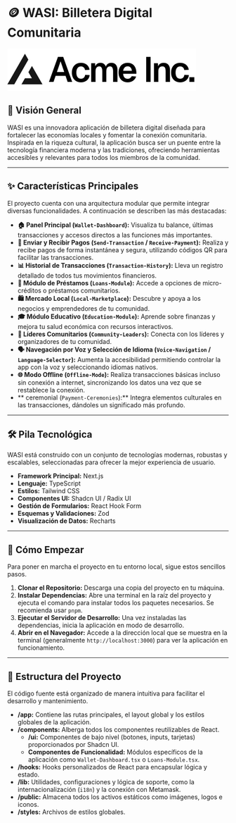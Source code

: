 
# 🪙 WASI: Billetera Digital Comunitaria

![WASI Logo](public/placeholder-logo.svg)

## 🌟 Visión General

WASI es una innovadora aplicación de billetera digital diseñada para fortalecer las economías locales y fomentar la conexión comunitaria. Inspirada en la riqueza cultural, la aplicación busca ser un puente entre la tecnología financiera moderna y las tradiciones, ofreciendo herramientas accesibles y relevantes para todos los miembros de la comunidad.

---

## ✨ Características Principales

El proyecto cuenta con una arquitectura modular que permite integrar diversas funcionalidades. A continuación se describen las más destacadas:

-   **🏠 Panel Principal (`Wallet-Dashboard`):** Visualiza tu balance, últimas transacciones y accesos directos a las funciones más importantes.
-   **💸 Enviar y Recibir Pagos (`Send-Transaction` / `Receive-Payment`):** Realiza y recibe pagos de forma instantánea y segura, utilizando códigos QR para facilitar las transacciones.
-   **📊 Historial de Transacciones (`Transaction-History`):** Lleva un registro detallado de todos tus movimientos financieros.
-   **🏦 Módulo de Préstamos (`Loans-Module`):** Accede a opciones de micro-créditos o préstamos comunitarios.
-   **🛍️ Mercado Local (`Local-Marketplace`):** Descubre y apoya a los negocios y emprendedores de tu comunidad.
-   **🎓 Módulo Educativo (`Education-Module`):** Aprende sobre finanzas y mejora tu salud económica con recursos interactivos.
-   **🤝 Líderes Comunitarios (`Community-Leaders`):** Conecta con los líderes y organizadores de tu comunidad.
-   **🗣️ Navegación por Voz y Selección de Idioma (`Voice-Navigation` / `Language-Selector`):** Aumenta la accesibilidad permitiendo controlar la app con la voz y seleccionando idiomas nativos.
-   **🌐 Modo Offline (`Offline-Mode`):** Realiza transacciones básicas incluso sin conexión a internet, sincronizando los datos una vez que se restablece la conexión.
-   ** ceremonial (`Payment-Ceremonies`):** Integra elementos culturales en las transacciones, dándoles un significado más profundo.

---

## 🛠️ Pila Tecnológica

WASI está construido con un conjunto de tecnologías modernas, robustas y escalables, seleccionadas para ofrecer la mejor experiencia de usuario.

-   **Framework Principal:** Next.js
-   **Lenguaje:** TypeScript
-   **Estilos:** Tailwind CSS
-   **Componentes UI:** Shadcn UI / Radix UI
-   **Gestión de Formularios:** React Hook Form
-   **Esquemas y Validaciones:** Zod
-   **Visualización de Datos:** Recharts

---

## 🚀 Cómo Empezar

Para poner en marcha el proyecto en tu entorno local, sigue estos sencillos pasos.

1.  **Clonar el Repositorio:** Descarga una copia del proyecto en tu máquina.
2.  **Instalar Dependencias:** Abre una terminal en la raíz del proyecto y ejecuta el comando para instalar todos los paquetes necesarios. Se recomienda usar `pnpm`.
3.  **Ejecutar el Servidor de Desarrollo:** Una vez instaladas las dependencias, inicia la aplicación en modo de desarrollo.
4.  **Abrir en el Navegador:** Accede a la dirección local que se muestra en la terminal (generalmente `http://localhost:3000`) para ver la aplicación en funcionamiento.

---

## 📁 Estructura del Proyecto

El código fuente está organizado de manera intuitiva para facilitar el desarrollo y mantenimiento.

-   **/app:** Contiene las rutas principales, el layout global y los estilos globales de la aplicación.
-   **/components:** Alberga todos los componentes reutilizables de React.
    -   **/ui:** Componentes de bajo nivel (botones, inputs, tarjetas) proporcionados por Shadcn UI.
    -   **Componentes de Funcionalidad:** Módulos específicos de la aplicación como `Wallet-Dashboard.tsx` o `Loans-Module.tsx`.
-   **/hooks:** Hooks personalizados de React para encapsular lógica y estado.
-   **/lib:** Utilidades, configuraciones y lógica de soporte, como la internacionalización (`i18n`) y la conexión con Metamask.
-   **/public:** Almacena todos los activos estáticos como imágenes, logos e iconos.
-   **/styles:** Archivos de estilos globales.

